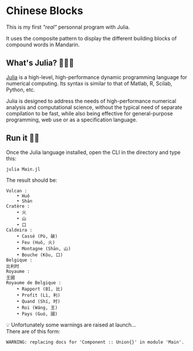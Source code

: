 # Chinese Blocks
This is my first _"real"_ personnal program with Julia.  

It uses the composite pattern to display the different building blocks of compound words in Mandarin.

## What's Julia? 👱🏻‍♀️
[Julia](https://julialang.org) is a high-level, high-performance dynamic programming language for numerical computing.
Its syntax is similar to that of Matlab, R, Scilab, Python, etc.  

Julia is designed to address the needs of high-performance numerical analysis and computational science, without the typical need of separate compilation to be fast, while also being effective for general-purpose programming, web use or as a specification language.

## Run it 🏃🏻
Once the Julia language installed, open the CLI in the directory and type this:  

    julia Main.jl

The result should be:

    Volcan :
    	• Huǒ
    	• Shān
    Cratère :
    	• 火
    	• 山
    	• 口
    Caldeira :
    	• Cassé (Pò, 破)
    	• Feu (Huǒ, 火)
    	• Montagne (Shān, 山)
    	• Bouche (Kǒu, 口)
    Belgique :
    比利时
    Royaume :
    王國
    Royaume de Belgique :
    	• Rapport (Bǐ, 比)
    	• Profit (Lì, 利)
    	• Quand (Shí, 时)
    	• Roi (Wáng, 王)
    	• Pays (Guó, 國)


💡 Unfortunately some warnings are raised at launch…  
There are of this form:  

    WARNING: replacing docs for 'Component :: Union{}' in module 'Main'.

